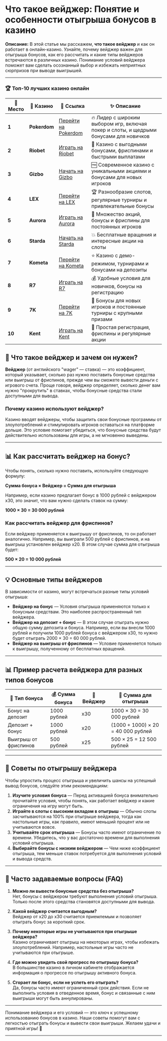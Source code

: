 # Что такое вейджер: Понятие и особенности отыгрыша бонусов в казино

**Описание:** В этой статье мы расскажем, **что такое вейджер** и как он работает в онлайн-казино. Узнайте, почему вейджер важен для отыгрыша бонусов, как его рассчитать и какие типы вейджеров встречаются в различных казино. Понимание условий вейджера поможет вам сделать осознанный выбор и избежать неприятных сюрпризов при выводе выигрышей.

---
### 🏆 Топ-10 лучших казино онлайн

| 🏅 **Место** | 🎰 **Казино**        | 🌟 **Ссылка**                                                                                     | ✨ **Описание**                                                                                         |
|--------------|----------------------|--------------------------------------------------------------------------------------------------|--------------------------------------------------------------------------------------------------------|
| **1**       | **Pokerdom**         | [Перейти на Pokerdom](https://brandplay.link/4k77v2yx)                                           | 🔥 Лидер с широким выбором игр, включая покер и слоты, и щедрыми бонусами для новичков                |
| **2**       | **Riobet**           | [Играть на Riobet](https://brandplay.link/7xBLTPyj)                                              | 💎 Казино с выгодными бонусами, фриспинами и быстрыми выплатами                                       |
| **3**       | **Gizbo**            | [Начать на Gizbo](https://brandplay.link/bprXw4YV)                                               | 🆓 Современное казино с уникальными акциями и бонусами для новых игроков                               |
| **4**       | **LEX**              | [Перейти на LEX](https://brandplay.link/zW4hdDFV)                                                | 🏆 Разнообразие слотов, регулярные турниры и привлекательные бонусы                                   |
| **5**       | **Aurora**           | [Играть на Aurora](https://10trafic-stat2.com/click/668546556bcc6313411604bd/6766/13032/subaccount) | 🎁 Множество акций, бонусы и фриспины для постоянных игроков                                        |
| **6**       | **Starda**           | [Начать на Starda](https://brandplay.link/fB7xwRFL)                                              | 💥 Бесплатные вращения и интересные акции на слоты                                                    |
| **7**       | **Kometa**           | [Перейти на Kometa](https://brandplay.link/8ZymQJV8)                                             | ⭐ Казино с демо-режимом, турнирами и бонусами на депозиты                                            |
| **8**       | **R7**               | [Играть на R7](https://brandplay.link/bMd3Yjsw)                                                  | 💰 Удобные условия для новичков, бонусы на регистрацию                                               |
| **9**       | **7K**               | [Перейти на 7K](https://brandplay.link/BvQyFShp)                                                 | 🎲 Бонусы для новых игроков и постоянные турниры с крупными призами                                  |
| **10**      | **Kent**             | [Играть на Kent](https://brandplay.link/Fv2WP3js)                                                | 🔄 Простая регистрация, фриспины и регулярные акции                                                  |


## 🎰 Что такое вейджер и зачем он нужен?

**Вейджер** (от английского "wager" — ставка) — это коэффициент, который указывает, сколько раз нужно поставить бонусные средства или выигрыш от фриспинов, прежде чем вы сможете вывести деньги с игрового счета. Проще говоря, вейджер определяет, сколько денег вам нужно "прокрутить" в ставках, чтобы бонусные средства стали доступными для вывода.

### Почему казино используют вейджер?

Казино вводят вейджеры, чтобы защитить свои бонусные программы от злоупотреблений и стимулировать игроков оставаться на платформе дольше. Это условие помогает убедиться, что бонусные средства будут действительно использованы для игры, а не мгновенно выведены.

---

## 📊 Как рассчитать вейджер на бонус?

Чтобы понять, сколько нужно поставить, используйте следующую формулу:

**Сумма бонуса × Вейджер = Сумма для отыгрыша**

Например, если казино предлагает бонус в 1000 рублей с вейджером x30, это значит, что вам нужно сделать ставок на сумму:

**1000 × 30 = 30 000 рублей**

### Как рассчитать вейджер для фриспинов?

Если вейджер применяется к выигрышу от фриспинов, то он работает аналогично. Например, вы выиграли 500 рублей с фриспинов, и на выигрыш установлен вейджер x20. В этом случае сумма для отыгрыша будет:

**500 × 20 = 10 000 рублей**

---

## 💡 Основные типы вейджеров

В зависимости от казино, могут встречаться разные типы условий отыгрыша:

- **Вейджер на бонус** — Условия отыгрыша применяются только к бонусным средствам. Это наиболее распространенный тип вейджера.
- **Вейджер на депозит + бонус** — В этом случае отыграть нужно общую сумму депозита и бонуса. Например, если вы внесли 1000 рублей и получили 1000 рублей бонуса с вейджером x30, то нужно будет отыграть 2000 × 30 = 60 000 рублей.
- **Вейджер на выигрыш от фриспинов** — Условие применяется только к выигрышу, полученному от бесплатных вращений.

---

## 📊 Пример расчета вейджера для разных типов бонусов

| 🎁 **Тип бонуса**                  | 💰 **Сумма бонуса** | 🎲 **Вейджер** | 🔢 **Сумма для отыгрыша**                |
|------------------------------------|---------------------|----------------|------------------------------------------|
| Бонус на депозит                   | 1000 рублей        | x30           | 1000 × 30 = 30 000 рублей                |
| Депозит + бонус                    | 1000 рублей        | x20           | (1000 + 1000) × 20 = 40 000 рублей       |
| Выигрыш от фриспинов               | 500 рублей         | x25           | 500 × 25 = 12 500 рублей                 |

---

## 📝 Советы по отыгрышу вейджера

Чтобы упростить процесс отыгрыша и увеличить шансы на успешный вывод бонусов, следуйте этим рекомендациям:

1. **Изучите условия бонуса** — Перед активацией бонуса внимательно прочитайте условия, чтобы понять, как работает вейджер и какие ограничения на игру могут быть.
2. **Играйте в слоты с высоким вкладом в отыгрыш** — Обычно слоты засчитываются на 100% при отыгрыше вейджера, тогда как настольные игры, как правило, имеют меньший процент или не учитываются вовсе.
3. **Учитывайте срок отыгрыша** — Бонусы часто имеют ограничение по времени. Убедитесь, что у вас достаточно времени для выполнения условий отыгрыша.
4. **Выбирайте бонусы с низким вейджером** — Чем ниже коэффициент отыгрыша, тем меньше ставок потребуется для выполнения условий и вывода средств.

---

## 📜 Часто задаваемые вопросы (FAQ)

1. **Можно ли вывести бонусные средства без отыгрыша?**  
   Нет, бонусы с вейджером требуют выполнения условий отыгрыша. Только после этого средства становятся доступными для вывода.

2. **Какой вейджер считается выгодным?**  
   Вейджер от x20 до x30 считается приемлемым и позволяет отыграть бонус за короткий срок.

3. **Почему некоторые игры не учитываются при отыгрыше вейджера?**  
   Казино ограничивает отыгрыш на некоторых играх, чтобы избежать злоупотреблений. Например, настольные игры часто не учитываются при отыгрыше.

4. **Где можно увидеть свой прогресс по отыгрышу бонуса?**  
   В большинстве казино в личном кабинете отображается информация о прогрессе по отыгрышу активного бонуса.

5. **Сгорает ли бонус, если не успеть его отыграть?**  
   Да, бонусы часто имеют ограниченный срок действия. Если не выполнить условия в отведенное время, бонус и связанные с ним выигрыши могут быть аннулированы.

---

Понимание вейджера и его условий — это ключ к успешному использованию бонусов в казино. Наши советы помогут вам с легкостью отыграть бонусы и вывести свои выигрыши. Желаем удачи и приятной игры! 🎉

---
